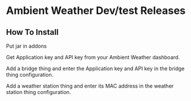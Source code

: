 # Ambient Weather Dev/test Releases

## How To Install

Put jar in addons

Get Application key and API key from your Ambient Weather dashboard.

Add a bridge thing and enter the Application key and API key in the bridge thing configuration.

Add a weather station thing and enter its MAC address in the weather station thing configuration.
